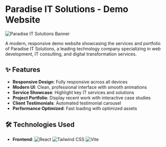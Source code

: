 # Paradise IT Solutions - Demo Website

![Paradise IT Solutions Banner](https://via.placeholder.com/1200x400/070b3b/ffffff?text=Paradise+IT+Solutions)

A modern, responsive demo website showcasing the services and portfolio of Paradise IT Solutions, a leading technology company specializing in web development, IT consulting, and digital transformation services.

## ✨ Features

- **Responsive Design**: Fully responsive across all devices
- **Modern UI**: Clean, professional interface with smooth animations
- **Service Showcase**: Highlight key IT services and solutions
- **Project Portfolio**: Display recent work with interactive case studies
- **Client Testimonials**: Automated testimonial carousel
- **Performance Optimized**: Fast loading with optimized assets

## 🛠 Technologies Used

- **Frontend**: 
  ![React](https://img.shields.io/badge/React-20232A?style=for-the-badge&logo=react&logoColor=61DAFB)
  ![Tailwind CSS](https://img.shields.io/badge/Tailwind_CSS-38B2AC?style=for-the-badge&logo=tailwind-css&logoColor=white)
  ![Vite](https://img.shields.io/badge/Vite-B73BFE?style=for-the-badge&logo=vite&logoColor=FFD62E)



